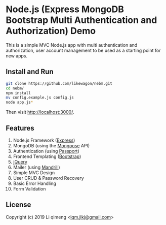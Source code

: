 # Node.js (Express MongoDB Bootstrap Multi Authentication and Authorization) Demo

This is a simple MVC Node.js app with multi authentication and authorization, user account management to be used as a starting point for new apps.

## Install and Run

```sh
git clone https://github.com/likewagon/nebm.git
cd nebm/
npm install
mv config.example.js config.js
node app.js*
```

Then visit [http://localhost:3000/](http://localhost:3000/).

## Features

1. Node.js Framework ([Express](http://expressjs.com/))
2. MongoDB (using the [Mongoose](http://mongoosejs.com/) API)
3. Authentication (using [Passport](http://passportjs.org/))
4. Frontend Templating ([Bootstrap](http://twitter.github.io/bootstrap/index.html))
5. [jQuery](http://jquery.com/)
6. Mailer (using [Mandrill](http://mandrill.com/))
7. Simple MVC Design
8. User CRUD & Password Recovery
9. Basic Error Handling
10. Form Validation

## License

Copyright (c) 2019 Li qimeng <[lqm.jlkj@gmail.com](mailto:lqm.jlkj@gmail.com)>

